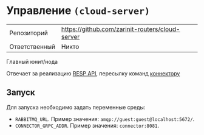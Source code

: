 # Управление `(cloud-server)`

|||
|-------------|------------------------------------------------|
|Репозиторий  | <https://github.com/zarinit-routers/cloud-server>|
|Ответственный| Никто            |

Главный юнит/нода

Отвечает за реализацию [RESP API](../api/index.md), пересылку команд [коннектору](./connector.md)

## Запуск

Для запуска необходимо задать переменные среды:

- `RABBITMQ_URL`. Пример значения: `amqp://guest:guest@localhost:5672/`.
- `CONNECTOR_GRPC_ADDR`. Пример значения: `connector:8081`.
